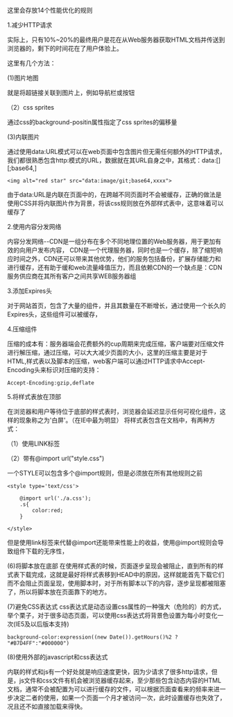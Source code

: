 

这里会存放14个性能优化的规则

1.减少HTTP请求

实际上，只有10%~20%的最终用户是花在从Web服务器获取HTML文档并传送到浏览器的，剩下的时间花在了用户体验上。

这里有几个方法：

(1)图片地图 

就是将超链接关联到图片上，例如导航栏或按钮

（2）css sprites

通过css的background-positin属性指定了css sprites的偏移量

(3)内联图片

通过使用data:URL模式可以在web页面中包含图片但无需任何额外的HTTP请求，我们都很熟悉包含http:模式的URL，数据就在其URL自身之中，其格式：data:[<mediatype>][;base64,<data>]

	<img alt="red star" src="data:image/git;base64,xxxx">
 

由于data:URL是内联在页面中的，在跨越不同页面时不会被缓存，正确的做法是使用CSS并将内联图片作为背景，将该css规则放在外部样式表中，这意味着可以缓存了


2.使用内容分发网络


内容分发网络--CDN是一组分布在多个不同地理位置的Web服务器，用于更加有效的向用户发布内容，
CDN是一个代理服务器，同时也是一个缓存，除了缩短响应时间之外，CDN还可以带来其他优势，他们的服务包括备份，扩展存储能力和进行缓存，还有助于缓和web流量峰值压力，而且依赖CDN的一个缺点是：CDN服务供应商在其所有客户之间共享WEB服务器组


3.添加Expires头

对于网站首页，包含了大量的组件，并且其数量在不断增长，通过使用一个长久的Expires头，这些组件可以被缓存，

4.压缩组件

压缩的成本有：服务器端会花费额外的cup周期来完成压缩，客户端要对压缩文件进行解压缩，通过压缩，可以大大减少页面的大小，这里的压缩主要是对于HTML,样式表以及脚本的压缩，web客户端可以通过HTTP请求中Accept-Encoding头来标识对压缩的支持：

	Accept-Encoding:gzip,deflate

5.将样式表放在顶部

在浏览器和用户等待位于底部的样式表时，浏览器会延迟显示任何可视化组件，这样的现象称之为'白屏'。（在IE中最为明显）
将样式表包含在文档中，有两种方式：

（1）使用LINK标签

（2）带有@import url("style.css")

一个STYLE可以包含多个@import规则，但是必须放在所有其他规则之前

	<style type='text/css'>
		
		@import url('./a.css');
		.s{
			color:red;
		}
		
	</style>

但是使用link标签来代替@import还能带来性能上的收益，使用@import规则会导致组件下载的无序性，

(6)将脚本放在底部
在使用样式表的时候，页面逐步呈现会被阻止，直到所有的样式表下载完成，这就是最好将样式表移到HEAD中的原因，这样就能首先下载它们而不会阻止页面呈现，使用脚本时，对于所有脚本以下的内容，逐步呈现都被阻塞了，所以将脚本放在页面靠下的地方。

(7)避免CSS表达式
css表达式是动态设置css属性的一种强大（危险的）的方式，举个栗子，对于很多动态页面，可以使用css表达式将背景色设置为每小时变化一次(IE5及以后版本支持)

	background-color:expression((new Date()).getHours()%2 ? "#B7D4FF":"#000000")

(8)使用外部的javascript和css表达式

内联的样式和js有一个好处就是响应速度更快，因为少请求了很多http请求，但是，js文件和css文件有机会被浏览器缓存起来，至少那些包含动态内容的HTML文档，通常不会被配置为可以进行缓存的文件，可以根据页面查看来的频率来进一步决定二者的使用，如果一个页面一个月才被访问一次，此时设置缓存也失效了，况且还不如直接加载来得快。







